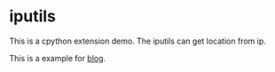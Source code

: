# iputils
This is a cpython extension demo. The iputils can get location from ip.

This is a example for [blog](http://icejoywoo.github.io/2015/10/30/intro-of-extending-cpython.html).
